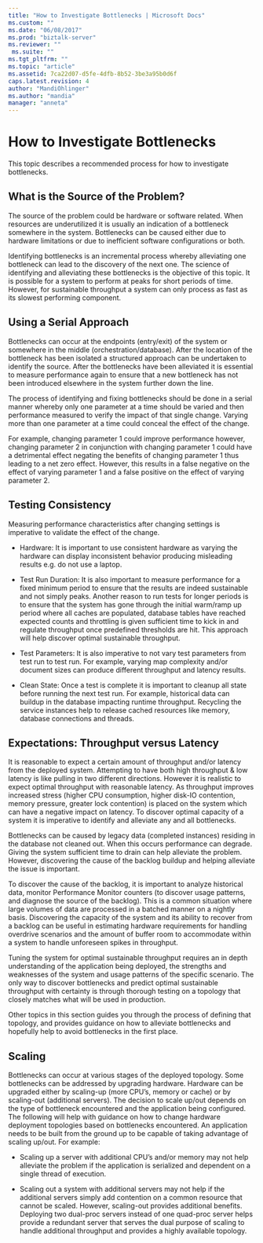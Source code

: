 ```yaml
---
title: "How to Investigate Bottlenecks | Microsoft Docs"
ms.custom: ""
ms.date: "06/08/2017"
ms.prod: "biztalk-server"
ms.reviewer: ""
 ms.suite: ""
ms.tgt_pltfrm: ""
ms.topic: "article"
ms.assetid: 7ca22d07-d5fe-4dfb-8b52-3be3a95b0d6f
caps.latest.revision: 4
author: "MandiOhlinger"
ms.author: "mandia"
manager: "anneta"
---
```

# How to Investigate Bottlenecks
This topic describes a recommended process for how to investigate bottlenecks.  
  
## What is the Source of the Problem?  
 The source of the problem could be hardware or software related. When resources are underutilized it is usually an indication of a bottleneck somewhere in the system. Bottlenecks can be caused either due to hardware limitations or due to inefficient software configurations or both.  
  
 Identifying bottlenecks is an incremental process whereby alleviating one bottleneck can lead to the discovery of the next one. The science of identifying and alleviating these bottlenecks is the objective of this topic. It is possible for a system to perform at peaks for short periods of time. However, for sustainable throughput a system can only process as fast as its slowest performing component.  
  
## Using a Serial Approach  
 Bottlenecks can occur at the endpoints (entry/exit) of the system or somewhere in the middle (orchestration/database). After the location of the bottleneck has been isolated a structured approach can be undertaken to identify the source. After the bottlenecks have been alleviated it is essential to measure performance again to ensure that a new bottleneck has not been introduced elsewhere in the system further down the line.  
  
 The process of identifying and fixing bottlenecks should be done in a serial manner whereby only one parameter at a time should be varied and then performance measured to verify the impact of that single change. Varying more than one parameter at a time could conceal the effect of the change.  
  
 For example, changing parameter 1 could improve performance however, changing parameter 2 in conjunction with changing parameter 1 could have a detrimental effect negating the benefits of changing parameter 1 thus leading to a net zero effect. However, this results in a false negative on the effect of varying parameter 1 and a false positive on the effect of varying parameter 2.  
  
## Testing Consistency  
 Measuring performance characteristics after changing settings is imperative to validate the effect of the change.  
  
-   Hardware: It is important to use consistent hardware as varying the hardware can display inconsistent behavior producing misleading results e.g. do not use a laptop.  
  
-   Test Run Duration: It is also important to measure performance for a fixed minimum period to ensure that the results are indeed sustainable and not simply peaks. Another reason to run tests for longer periods is to ensure that the system has gone through the initial warm/ramp up period where all caches are populated, database tables have reached expected counts and throttling is given sufficient time to kick in and regulate throughput once predefined thresholds are hit. This approach will help discover optimal sustainable throughput.  
  
-   Test Parameters: It is also imperative to not vary test parameters from test run to test run. For example, varying map complexity and/or document sizes can produce different throughput and latency results.  
  
-   Clean State: Once a test is complete it is important to cleanup all state before running the next test run. For example, historical data can buildup in the database impacting runtime throughput. Recycling the service instances help to release cached resources like memory, database connections and threads.  
  
## Expectations: Throughput versus Latency  
 It is reasonable to expect a certain amount of throughput and/or latency from the deployed system. Attempting to have both high throughput & low latency is like pulling in two different directions. However it is realistic to expect optimal throughput with reasonable latency. As throughput improves increased stress (higher CPU consumption, higher disk-IO contention, memory pressure, greater lock contention) is placed on the system which can have a negative impact on latency. To discover optimal capacity of a system it is imperative to identify and alleviate any and all bottlenecks.  
  
 Bottlenecks can be caused by legacy data (completed instances) residing in the database not cleaned out. When this occurs performance can degrade. Giving the system sufficient time to drain can help alleviate the problem. However, discovering the cause of the backlog buildup and helping alleviate the issue is important.  
  
 To discover the cause of the backlog, it is important to analyze historical data, monitor Performance Monitor counters (to discover usage patterns, and diagnose the source of the backlog). This is a common situation where large volumes of data are processed in a batched manner on a nightly basis. Discovering the capacity of the system and its ability to recover from a backlog can be useful in estimating hardware requirements for handling overdrive scenarios and the amount of buffer room to accommodate within a system to handle unforeseen spikes in throughput.  
  
 Tuning the system for optimal sustainable throughput requires an in depth understanding of the application being deployed, the strengths and weaknesses of the system and usage patterns of the specific scenario. The only way to discover bottlenecks and predict optimal sustainable throughput with certainty is through thorough testing on a topology that closely matches what will be used in production.  
  
 Other topics in this section guides you through the process of defining that topology, and provides guidance on how to alleviate bottlenecks and hopefully help to avoid bottlenecks in the first place.  
  
## Scaling  
 Bottlenecks can occur at various stages of the deployed topology. Some bottlenecks can be addressed by upgrading hardware. Hardware can be upgraded either by scaling-up (more CPU’s, memory or cache) or by scaling-out (additional servers). The decision to scale up/out depends on the type of bottleneck encountered and the application being configured. The following will help with guidance on how to change hardware deployment topologies based on bottlenecks encountered. An application needs to be built from the ground up to be capable of taking advantage of scaling up/out. For example:  
  
-   Scaling up a server with additional CPU’s and/or memory may not help alleviate the problem if the application is serialized and dependent on a single thread of execution.  
  
-   Scaling out a system with additional servers may not help if the additional servers simply add contention on a common resource that cannot be scaled. However, scaling-out provides additional benefits. Deploying two dual-proc servers instead of one quad-proc server helps provide a redundant server that serves the dual purpose of scaling to handle additional throughput and provides a highly available topology.